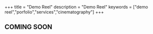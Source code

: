 +++
title = "Demo Reel"
description = "Demo Reel"
keywords = ["demo reel","porfolio","services","cinematography"]
+++
## COMING SOON
<br>
<br>
<br>
<br>
<br>
<br>
